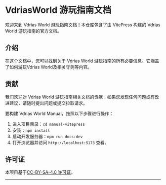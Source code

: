 # VdriasWorld 游玩指南文档

欢迎来到 Vdrias World 游玩指南文档！本仓库包含了由 VitePress 构建的 Vdrias World 游玩指南的官方文档。

## 介绍

在这个文档中，您可以找到关于 Vdrias World 游玩指南的所有必要信息。它涵盖了如何游玩Vdrias World及相关守则等内容。

## 贡献

我们欢迎对 Vdrias World 游玩指南相关文档的贡献！如果您发现任何问题或有改进建议，请随时提出问题或提交拉取请求。

要构建 Vdrias World Manual，按照以下步骤进行操作：

1. 进入项目目录：`cd manual-vitepress`
2. 安装：`npm install`
3. 启动开发服务器：`npm run docs:dev`
4. 打开浏览器并访问 `http://localhost:5173` 查看。

## 许可证

本项目基于[CC-BY-SA-4.0 许可证](./LICENSE)。

---

